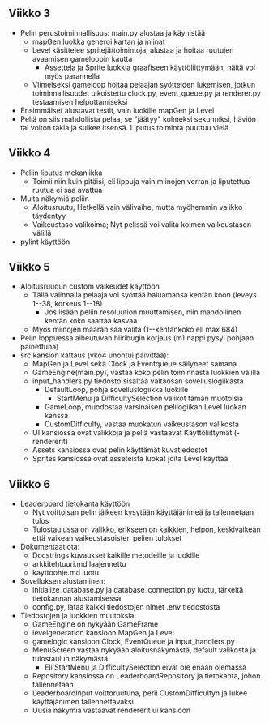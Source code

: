 ## Viikko 3

- Pelin perustoiminnallisuus: main.py alustaa ja käynistää
   - mapGen luokka generoi kartan ja miinat
   - Level käsittelee spritejä/toimintoja, alustaa ja hoitaa ruutujen avaamisen gameloopin kautta
       - Assetteja ja Sprite luokkia graafiseen käyttöliittymään, näitä voi myös parannella
   - Viimeiseksi gameloop hoitaa pelaajan syötteiden lukemisen, jotkun toiminnallisuudet ulkoistettu clock.py, event_queue.py ja renderer.py testaamisen helpottamiseksi
- Ensimmäiset alustavat testit, vain luokille mapGen ja Level
- Peliä on siis mahdollista pelaa, se "jäätyy" kolmeksi sekunniksi, häviön tai voiton takia ja sulkee itsensä. Liputus toiminta puuttuu vielä

## Viikko 4

- Peliin liputus mekaniikka
   - Toimii niin kuin pitäisi, eli lippuja vain miinojen verran ja liputettua ruutua ei saa avattua
- Muita näkymiä peliin
   - Aloitusruutu; Hetkellä vain välivaihe, mutta myöhemmin valikko täydentyy
   - Vaikeustaso valikoima; Nyt pelissä voi valita kolmen vaikeustason välillä 
- pylint käyttöön


## Viikko 5

- Aloitusruudun custom vaikeudet käyttöön
   - Tällä valinnalla pelaaja voi syöttää haluamansa kentän koon (leveys 1--38, korkeus 1--18)
       - Jos lisään peliin resoluution muuttamisen, niin mahdollinen kentän koko saattaa kasvaa
   - Myös miinojen määrän saa valita (1--kentänkoko eli max 684)
- Pelin loppuessa aiheutuvan hiiribugin korjaus (m1 nappi pysyi pohjaan painettuna)
- src kansion kattaus (vko4 unohtui päivittää): 
   - MapGen ja Level sekä Clock ja Eventqueue säilyneet samana
   - GameEngine(main.py), vastaa koko pelin toiminnasta luokkien välillä
   - input_handlers.py tiedosto sisältää valtaosan sovelluslogiikasta
       - DefaultLoop, pohja sovelluslogiikka luokille
           - StartMenu ja DifficultySelection valikot tämän muotoisia
       - GameLoop, muodostaa varsinaisen pelilogiikan Level luokan kanssa
       - CustomDifficulty, vastaa muokatun vaikeustason valikosta
   - UI kansiossa ovat valikkoja ja peliä vastaavat Käyttöliittymät (-rendererit)
   - Assets kansiossa ovat pelin käyttämät kuvatiedostot 
   - Sprites kansiossa ovat asseteista luokat joita Level käyttää

## Viikko 6
- Leaderboard tietokanta käyttöön
   - Nyt voittoisan pelin jälkeen kysytään käyttäjänimeä ja tallennetaan tulos
   - Tulostaulussa on valikko, erikseen on kaikkien, helpon, keskivaikean että vaikean vaikeustasoisten pelien tulokset
- Dokumentaatiota:
   - Docstrings kuvaukset kaikille metodeille ja luokille
   - arkkitehtuuri.md laajennettu
   - kayttoohje.md luotu
- Sovelluksen alustaminen:
   - initialize_database.py ja database_connection.py luotu, tärkeitä tietokannan alustamisessa
   - config.py, lataa kaikki tiedostojen nimet .env tiedostosta
- Tiedostojen ja luokkien muutoksia:
   - GameEngine on nykyään GameFrame
   - levelgeneration kansioon MapGen ja Level
   - gamelogic kansioon Clock, EventQueue ja input_handlers.py
   - MenuScreen vastaa nykyään aloitusnäkymästä, default valikosta ja tulostaulun näkymästä
      - Eli StartMenu ja DifficultySelection eivät ole enään olemassa
   - Repository kansiossa on LeaderboardRepository ja tietokanta, johon tallennetaan
   - LeaderboardInput voittoruutuna, perii CustomDifficultyn ja lukee käyttäjänimen tallennettavaksi
   - Uusia näkymiä vastaavat rendererit ui kansioon

